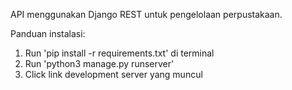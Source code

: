 API menggunakan Django REST untuk pengelolaan perpustakaan.

Panduan instalasi:
1. Run 'pip install -r requirements.txt' di terminal
2. Run 'python3 manage.py runserver'
3. Click link development server yang muncul